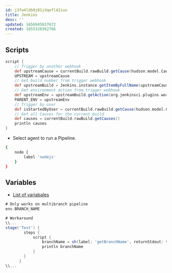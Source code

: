 ```yaml
---
id: j3fw4ldb0j01jdqefl42iuo
title: Jenkins
desc: ''
updated: 1656945037672
created: 1655320362766
---
```


## Scripts

```groovy
script {
    // Trigger by another webhook
    def upstreamCause = currentBuild.rawBuild.getCause(hudson.model.Cause$UpstreamCause)
    UPSTREAM = upstreamCause
    // Get build number from trigger webhook
	def upstreamBuild = Jenkins.instance.getItemByFullName(upstreamCause?.upstreamProject).getBuildByNumber(upstreamCause?.upstreamBuild)
    // Get environment action from trigger webhook
	def upstreamEnv = upstreamBuild.getAction(org.jenkinsci.plugins.workflow.cps.EnvActionImpl).getEnvironment()
	PARENT_ENV = upstreamEnv
    // Trigger by user
    def isStartedByUser = currentBuild.rawBuild.getCause(hudson.model.Cause$UserIdCause) != null
    // Get all Causes for the current build
    def causes = currentBuild.rawBuild.getCauses()
    println causes
}
```

- Select agent to run a Pipeline.
  
```bash
{
    node {
        label 'nodejs'
    }
}
```

## Variables

- [List of variabales](https://www.perforce.com/manuals/jenkins/Content/P4Jenkins/variable-expansion.html)

```groovy
# Only works on multibranch pipeline
env.BRANCH_NAME

# Workaround
\\...
stage('Test') {
        steps {
            script {
                branchName = sh(label: 'getBranchName', returnStdout: true, script: 'git rev-parse --abbrev-ref HEAD').trim()
                println branchName
            }   
        }
      } 
\\...
```